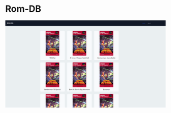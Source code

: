 # Rom-DB

![alt text](https://github.com/aminerwx/rom_nextjs/blob/main/gallery/games_desktop.png?raw=true)
